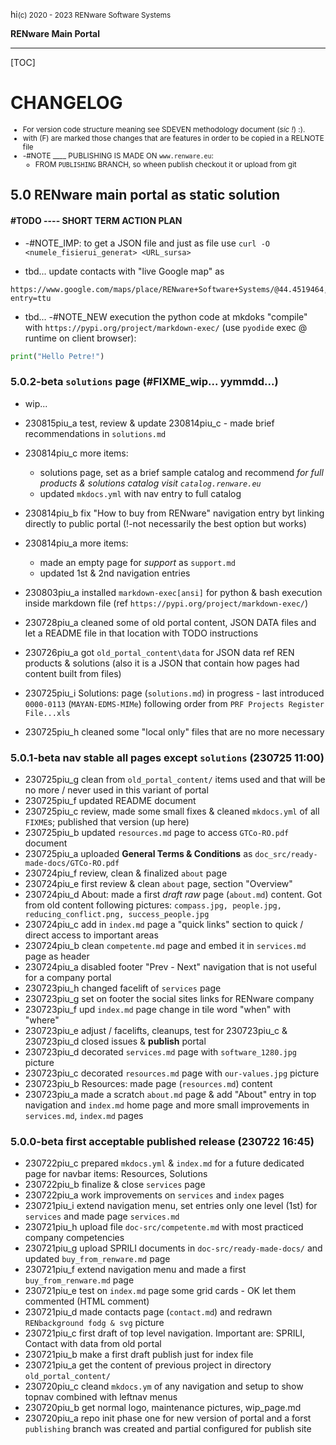 hi<small>(c) 2020 - 2023 RENware Software Systems</small>

**RENware Main Portal**

***

[TOC]

# CHANGELOG

<small>

* For version code structure meaning see SDEVEN methodology document (*sic !*) :).
* with (F) are marked those changes that are features in order to be copied in a RELNOTE file
* -#NOTE ____ PUBLISHING IS MADE ON `www.renware.eu`:
    * FROM `PUBLISHING` BRANCH, so wheen publish checkout it or upload from git
</small>





## 5.0 RENware main portal as static solution


#### #TODO ---- SHORT TERM ACTION PLAN

* -#NOTE_IMP: to get a JSON file and just as file use `curl -O <numele_fisierui_generat> <URL_sursa>`

* tbd... update contacts with "live Google map" as
```
https://www.google.com/maps/place/RENware+Software+Systems/@44.4519464,26.0751612,17z/data=!4m14!1m7!3m6!1s0x40b2013b07bb7829:0x4462bb2d41149c9a!2sRENware+Software+Systems!8m2!3d44.4519426!4d26.0777361!16s%2Fg%2F11lgxx22nz!3m5!1s0x40b2013b07bb7829:0x4462bb2d41149c9a!8m2!3d44.4519426!4d26.0777361!16s%2Fg%2F11lgxx22nz?entry=ttu
```


* tbd... -#NOTE_NEW execution the python code at mkdoks "compile" with `https://pypi.org/project/markdown-exec/` (use `pyodide` exec @ runtime on client browser):
```python exec="on"
print("Hello Petre!")
```







### 5.0.2-beta `solutions` page (#FIXME_wip... yymmdd...)

* wip...

* 230815piu_a test, review & update 230814piu_c - made brief recommendations in `solutions.md`
* 230814piu_c more items:
    * solutions page, set as a brief sample catalog and recommend *for full products & solutions catalog visit `catalog.renware.eu`*
    * updated `mkdocs.yml` with nav entry to full catalog
* 230814piu_b fix "How to buy from RENware" navigation entry byt linking directly to public portal (!-not necessarily the best option but works)
* 230814piu_a more items:
    * made an empty page for *support* as `support.md`
    * updated 1st & 2nd navigation entries
* 230803piu_a installed `markdown-exec[ansi]` for python & bash execution inside markdown file (ref `https://pypi.org/project/markdown-exec/`)
* 230728piu_a cleaned some of old portal content, JSON DATA files and let a README file in that location with TODO instructions
* 230726piu_a got `old_portal_content\data` for JSON data ref REN products & solutions (also it is a JSON that contain how pages had content built from files)
* 230725piu_i Solutions: page (`solutions.md`) in progress - last introduced `0000-0113` (`MAYAN-EDMS-MIMe`) following order from `PRF Projects Register File...xls`
* 230725piu_h cleaned some "local only" files that are no more necessary




### 5.0.1-beta nav stable all pages except `solutions` (230725 11:00)

* 230725piu_g clean from `old_portal_content/` items used and that will be no more / never used in this variant of portal
* 230725piu_f updated README document
* 230725piu_c review, made some small fixes & cleaned `mkdocs.yml` of all `FIXME`s; published that version (up here)
* 230725piu_b updated `resources.md` page to access `GTCo-RO.pdf` document
* 230725piu_a uploaded **General Terms & Conditions** as `doc_src/ready-made-docs/GTCo-RO.pdf`
* 230724piu_f review, clean & finalized `about` page
* 230724piu_e first review & clean `about` page, section "Overview"
* 230724piu_d About: made a first *draft raw* page (`about.md`) content. Got from old content following pictures: `compass.jpg, people.jpg, reducing_conflict.png, success_people.jpg`
* 230724piu_c add in `index.md` page a "quick links" section to quick / direct access to important areas
* 230724piu_b clean `competente.md` page and embed it in `services.md` page as header
* 230724piu_a disabled footer "Prev - Next" navigation that is not useful for a company portal
* 230723piu_h changed facelift of `services` page
* 230723piu_g set on footer the social sites links for RENware company
* 230723piu_f upd `index.md` page change in tile word "when" with "where"
* 230723piu_e adjust / facelifts, cleanups, test for 230723piu_c & 230723piu_d closed issues & **publish** portal
* 230723piu_d decorated `services.md` page with `software_1280.jpg` picture
* 230723piu_c decorated `resources.md` page with `our-values.jpg` picture
* 230723piu_b Resources: made page (`resources.md`) content
* 230723piu_a made a scratch `about.md` page & add "About" entry in top navigation and `index.md` home page and more small improvements in `services.md`, `index.md` pages




### 5.0.0-beta first acceptable published release (230722 16:45)

* 230722piu_c prepared `mkdocs.yml` & `index.md` for a future dedicated page for navbar items: Resources, Solutions
* 230722piu_b finalize & close `services` page
* 230722piu_a work improvements on `services` and `index` pages
* 230721piu_i extend navigation menu, set entries only one level (1st) for `services` and made page `services.md`
* 230721piu_h upload file `doc-src/competente.md` with most practiced company competencies
* 230721piu_g upload SPRILI documents in `doc-src/ready-made-docs/` and updated `buy_from_renware.md` page
* 230721piu_f extend navigation menu and made a first `buy_from_renware.md` page
* 230721piu_e test on `index.md` page some grid cards - OK let them commented (HTML comment)
* 230721piu_d made contacts page (`contact.md`) and redrawn `RENbackground fodg & svg` picture
* 230721piu_c first draft of top level navigation. Important are: SPRILI, Contact with data from old portal
* 230721piu_b make a first draft publish just for index file
* 230721piu_a get the content of previous project in directory `old_portal_content/`
* 230720piu_c cleand `mkdocs.ym` of any navigation and setup to show topnav combined with leftnav menus
* 230720piu_b get normal logo, maintenance pictures, wip_page.md
* 230720piu_a repo init phase one for new version of portal and a forst `publishing` branch was created and partial configured for publish site



